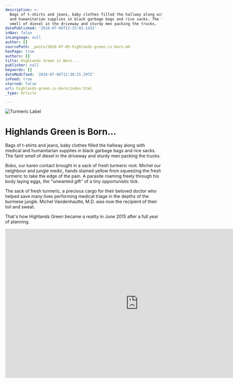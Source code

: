 ```yaml
---
description: >-
  Bags of t-shirts and jeans, baby clothes filled the hallway along with medical
  and humanitarian supplies in black garbage bags and rice sacks. The faint
  smell of diesel in the driveway and sturdy men packing the trucks.
datePublished: '2016-07-06T12:33:02.143Z'
inNav: false
inLanguage: null
author: []
sourcePath: _posts/2016-07-05-highlands-green-is-born.md
hasPage: true
authors: []
title: Highlands Green is Born...
publisher: null
keywords: []
dateModified: '2016-07-06T12:30:25.297Z'
inFeed: true
starred: false
url: highlands-green-is-born/index.html
_type: Article

---
```

![Turmeric Label](https://imgflo.herokuapp.com/graph/vahj1ThiexotieMo/2be55d6c6d1830e18dce2452b3fcb955/croprotate.jpg?cropheight=1086&cropwidth=1747&degrees=0&input=https%3A%2F%2Fthe-grid-user-content.s3-us-west-2.amazonaws.com%2F35093950-1b22-4d94-9615-19d304d8c63e.jpg&x=0&y=0)

# Highlands Green is Born...

Bags of t-shirts and jeans, baby clothes filled the hallway along with medical and humanitarian supplies in black garbage bags and rice sacks. The faint smell of diesel in the driveway and sturdy men packing the trucks.

Bobo, our karen contact brought in a sack of fresh turmeric root. Michel our neighbour and jungle medic, hands stained yellow from squeezing the fresh turmeric to take the edge of the pain. A parasite roaming freely through his body laying eggs, the "unwanted gift" of a tiny opportunistic tick.

The sack of fresh turmeric, a precious cargo for their beloved doctor who helped save many lives performing medical triage in the depths of the burmese jungle. Michel Vandenhautte, M.D. was now the recipient of their toil and sweat.

That's how Highlands Green became a reality in June 2015 after a full year of planning.

<iframe src="https://cdn.embedly.com/widgets/media.html?src=https%3A%2F%2Fwww.youtube.com%2Fembed%2FIT4F1zC3aF8%3Ffeature%3Doembed&amp;url=http%3A%2F%2Fwww.youtube.com%2Fwatch%3Fv%3DIT4F1zC3aF8&amp;image=https%3A%2F%2Fi.ytimg.com%2Fvi%2FIT4F1zC3aF8%2Fhqdefault.jpg&amp;key=b7d04c9b404c499eba89ee7072e1c4f7&amp;type=text%2Fhtml&amp;schema=youtube" width="854" height="480" scrolling="no" frameborder="0" allowfullscreen="" style=""></iframe>